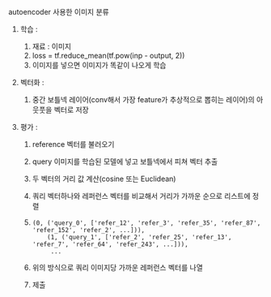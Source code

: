 autoencoder 사용한 이미지 분류

1. 학습 : 

   1. 재료 : 이미지
   2.  loss = tf.reduce_mean(tf.pow(inp - output, 2))
   3. 이미지를 넣으면 이미지가 똑같이 나오게 학습

2. 벡터화 : 

   1. 중간 보틀넥 레이어(conv해서 가장 feature가 추상적으로 뽑히는 레이어)의 아웃풋을 벡터로 저장

3. 평가 :

   1. reference  벡터를 불러오기

   2. query 이미지를 학습된 모델에 넣고 보틀넥에서 피쳐 벡터 추출

   3. 두 벡터의 거리 값 계산(cosine 또는 Euclidean)

   4. 쿼리 벡터하나와 레퍼런스 벡터를 비교해서 거리가 가까운 순으로 리스트에 정렬

   5. ```
      (0, ('query_0', ['refer_12', 'refer_3', 'refer_35', 'refer_87', 'refer_152', 'refer_2', ...])),
          (1, ('query_1', ['refer_2', 'refer_25', 'refer_13', 'refer_7', 'refer_64', 'refer_243', ...])),
           ...
      ```

   5. 위의 방식으로 쿼리 이미지당 가까운 레퍼런스 벡터를 나열
   6. 제출